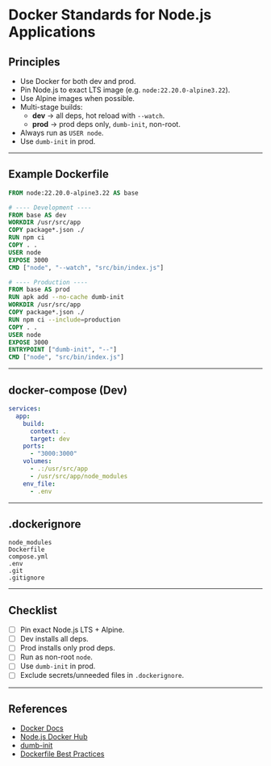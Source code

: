 # Docker Standards for Node.js Applications

## Principles
- Use Docker for both dev and prod.  
- Pin Node.js to exact LTS image (e.g. `node:22.20.0-alpine3.22`).  
- Use Alpine images when possible.  
- Multi-stage builds:
  - **dev** → all deps, hot reload with `--watch`.  
  - **prod** → prod deps only, `dumb-init`, non-root.  
- Always run as `USER node`.  
- Use `dumb-init` in prod.

---

## Example Dockerfile

```dockerfile
FROM node:22.20.0-alpine3.22 AS base

# ---- Development ----
FROM base AS dev
WORKDIR /usr/src/app
COPY package*.json ./
RUN npm ci
COPY . .
USER node
EXPOSE 3000
CMD ["node", "--watch", "src/bin/index.js"]

# ---- Production ----
FROM base AS prod
RUN apk add --no-cache dumb-init
WORKDIR /usr/src/app
COPY package*.json ./
RUN npm ci --include=production
COPY . .
USER node
EXPOSE 3000
ENTRYPOINT ["dumb-init", "--"]
CMD ["node", "src/bin/index.js"]
```

---

## docker-compose (Dev)

```yaml
services:
  app:
    build:
      context: .
      target: dev
    ports:
      - "3000:3000"
    volumes:
      - .:/usr/src/app
      - /usr/src/app/node_modules
    env_file:
      - .env
```

---

## .dockerignore

```text
node_modules
Dockerfile
compose.yml
.env
.git
.gitignore
```

---

## Checklist
- [ ] Pin exact Node.js LTS + Alpine.  
- [ ] Dev installs all deps.  
- [ ] Prod installs only prod deps.  
- [ ] Run as non-root `node`.  
- [ ] Use `dumb-init` in prod.  
- [ ] Exclude secrets/unneeded files in `.dockerignore`.

---

## References
- [Docker Docs](https://docs.docker.com/)
- [Node.js Docker Hub](https://hub.docker.com/_/node)
- [dumb-init](https://github.com/Yelp/dumb-init)  
- [Dockerfile Best Practices](https://docs.docker.com/develop/develop-images/dockerfile_best-practices/)
